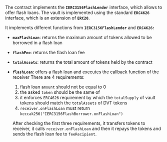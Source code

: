 The contract implements the **`IERC3156FlashLender`** interface, which allows to offer flash loans. The vault is implemented using the standard **`ERC4626`**  interface, which is an extension of **`ERC20`**. 

It implements different functions from **`IERC3156FlashLender`**  and **`ERC4626`:**

- **`maxFlashLoan`**: returns the maximum amount of tokens allowed to be borrowed in a flash loan
- **`flashFee`**: returns the flash loan fee
- **`totalAssets`**: returns the total amount of tokens held by the contract
- **`flashLoan`**: offers a flash loan and executes the callback function of the receiver
There are 4 requirements:
    1. flash loan `amount` should not be equal to 0
    2. the asked `token` should be the same of 
    3. it enforces `ERC4626` requirement by which the `totalSupply` of vault tokens should match the `totalAssets` of DVT tokens
    4. `receiver.onFlashLoan` must return `keccak256("IERC3156FlashBorrower.onFlashLoan")`
    
    After checking the first three requirements, it transfers tokens to receiver, it calls `receiver.onFlashLoan` and then it repays the tokens and sends the flash loan fee to `feeRecipient`.